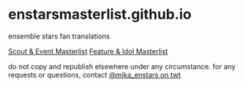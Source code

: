 # enstarsmasterlist.github.io
ensemble stars fan translations

<a href="https://enstarsmasterlist.github.io/scoutevent">Scout & Event Masterlist</a>
<a href="https://enstarsmasterlist.github.io/featureidol">Feature & Idol Masterlist</a>

do not copy and republish elsewhere under any circumstance.
for any requests or questions, contact <a href="https://x.com/mika_enstars">@mika_enstars on twt</a>
